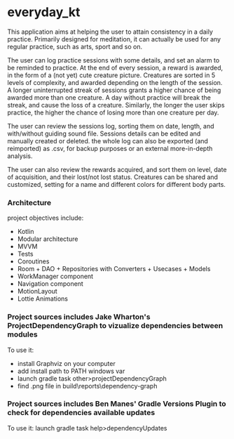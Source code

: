 # everyday_kt
This application aims at helping the user to attain consistency in a daily practice.
Primarily designed for meditation, it can actually be used for any regular practice, such as arts, sport and so on.

The user can log practice sessions with some details, and set an alarm to be reminded to practice.
At the end of every session, a reward is awarded, in the form of a (not yet) cute creature picture.
Creatures are sorted in 5 levels of complexity, and awarded depending on the length of the session.
A longer uninterrupted streak of sessions grants a higher chance of being awarded more than one creature.
A day without practice will break the streak, and cause the loss of a creature.
Similarly, the longer the user skips practice, the higher the chance of losing more than one creature per day.

The user can review the sessions log, sorting them on date, length, and with/without guiding sound file.
Sessions details can be edited and manually created or deleted.
the whole log can also be exported (and reimported) as .csv, for backup purposes or an external more-in-depth analysis.

The user can also review the rewards acquired, and sort them on level, date of acquisition, and their lost/not lost status.
Creatures can be shared and customized, setting for a name and different colors for different body parts.
 
### Architecture
project objectives include:
- Kotlin
- Modular architecture
- MVVM
- Tests
- Coroutines
- Room + DAO + Repositories with Converters + Usecases + Models
- WorkManager component
- Navigation component
- MotionLayout
- Lottie Animations

### Project sources includes Jake Wharton's ProjectDependencyGraph to vizualize dependencies between modules
To use it:
- install Graphviz on your computer
- add install path to PATH windows var
- launch gradle task other>projectDependencyGraph
- find .png file in build\reports\dependency-graph

### Project sources includes Ben Manes' Gradle Versions Plugin to check for dependencies available updates
To use it: launch gradle task help>dependencyUpdates
